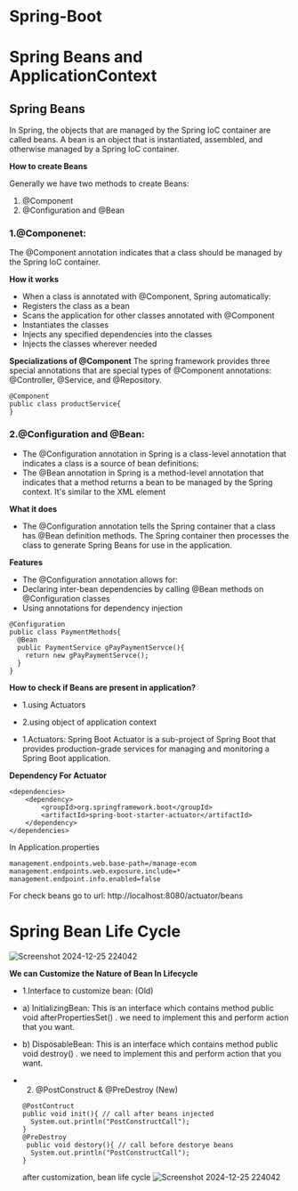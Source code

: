 # Spring-Boot

# Spring Beans and ApplicationContext

## Spring Beans
In Spring, the objects that are managed by the Spring IoC container are called beans. A bean is an object that is instantiated, assembled, and otherwise managed by a Spring IoC container.

**How to create Beans**

Generally we have two methods to create Beans:
1. @Component
2. @Configuration and @Bean

### **1.@Componenet:** 
The @Component annotation indicates that a class should be managed by the Spring IoC container.

**How it works**

- When a class is annotated with @Component, Spring automatically: 
- Registers the class as a bean 
- Scans the application for other classes annotated with @Component 
- Instantiates the classes 
- Injects any specified dependencies into the classes 
- Injects the classes wherever needed
  
**Specializations of @Component**
The spring framework provides three special annotations that are special types of @Component annotations: @Controller, @Service, and @Repository.

```
@Component
public class productService{
}
```

### **2.@Configuration and @Bean:** 
- The @Configuration annotation in Spring is a class-level annotation that indicates a class is a source of bean definitions:
- The @Bean annotation in Spring is a method-level annotation that indicates that a method returns a bean to be managed by the Spring context. It's similar to the XML <bean/> element

**What it does**
- The @Configuration annotation tells the Spring container that a class has @Bean definition methods. The Spring container then processes the class to generate Spring Beans for use in the application.

**Features**
- The @Configuration annotation allows for: 
- Declaring inter-bean dependencies by calling @Bean methods on @Configuration classes 
- Using annotations for dependency injection

```
@Configuration
public class PaymentMethods{
  @Bean
  public PaymentService gPayPaymentServce(){
    return new gPayPaymentServce();
  }
}
```

**How to check if Beans are present in application?**
- 1.using Actuators
- 2.using object of application context

- 1.Actuators: Spring Boot Actuator is a sub-project of Spring Boot that provides production-grade services for managing and monitoring a Spring Boot application.

**Dependency For Actuator**

```
<dependencies>
    <dependency>
        <groupId>org.springframework.boot</groupId>
        <artifactId>spring-boot-starter-actuator</artifactId>
    </dependency>
</dependencies>
```
In Application.properties
```
management.endpoints.web.base-path=/manage-ecom
management.endpoints.web.exposure.include=*
management.endpoint.info.enabled=false
```
For check beans go to url: http://localhost:8080/actuator/beans

# Spring Bean Life Cycle

![Screenshot 2024-12-25 224042](https://github.com/user-attachments/assets/5298d53a-da42-4776-a0ed-556ed0117683)

**We can Customize the Nature of Bean In Lifecycle**
- 1.Interface to customize bean: (Old)
-   a) InitializingBean: This is an interface which contains method public void afterPropertiesSet() . we need to implement this and perform action that you want. 
-   b) DisposableBean: This is an interface which contains method public void destroy() . we need to implement this and perform action that you want. 
- 2. @PostConstruct & @PreDestroy (New)
  ```
  @PostContruct
  public void init(){ // call after beans injected 
    System.out.println("PostConstructCall"); 
  }
  @PreDestroy
   public void destory(){ // call before destorye beans
    System.out.println("PostConstructCall"); 
  }
  ```
  after customization, bean life cycle
  ![Screenshot 2024-12-25 224042](https://github.com/user-attachments/assets/4f17cdb5-fce6-4581-9e7f-f368c495eb54)

  ```
  
